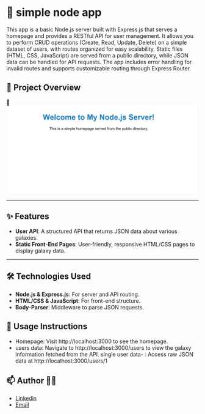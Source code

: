 # 🌌 simple node app

This app is a basic Node.js server built with Express.js that serves a homepage and provides a RESTful API for user management. It allows you to perform CRUD operations (Create, Read, Update, Delete) on a simple dataset of users, with routes organized for easy scalability. Static files (HTML, CSS, JavaScript) are served from a public directory, while JSON data can be handled for API requests. The app includes error handling for invalid routes and supports customizable routing through Express Router.

## 🚀 Project Overview



📸 ![Screenshot](Capture.PNG)

---
## ✨ Features

- **User API**: A structured API that returns JSON data about various galaxies.
- **Static Front-End Pages**: User-friendly, responsive HTML/CSS pages to display galaxy data.


---

## 🛠️ Technologies Used

- **Node.js & Express.js**: For server and API routing.
- **HTML/CSS & JavaScript**: For front-end structure.
- **Body-Parser**: Middleware to parse JSON requests.

## 🌠 Usage Instructions
- Homepage: Visit http://localhost:3000 to see the homepage.
- users data: Navigate to http://localhost:3000/users to view the galaxy information fetched from the API.
single user data- : Access raw JSON data at http://localhost:3000/users/1

## 📫 Author 👨‍💻
- [Linkedin](https://www.linkedin.com/in/breshna-hamidi-67699a295?utm_source=share&utm_campaign=share_via&utm_content=profile&utm_medium=android_app)
- [Email](breshna2004@gmail.com)